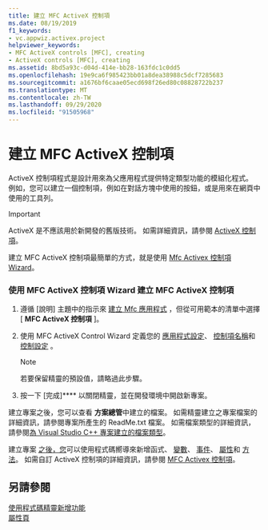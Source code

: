 ```yaml
---
title: 建立 MFC ActiveX 控制項
ms.date: 08/19/2019
f1_keywords:
- vc.appwiz.activex.project
helpviewer_keywords:
- MFC ActiveX controls [MFC], creating
- ActiveX controls [MFC], creating
ms.assetid: 8bd5a93c-d04d-414e-bb28-163fdc1c0dd5
ms.openlocfilehash: 19e9ca6f985423bb01a8dea38988c5dcf7285683
ms.sourcegitcommit: a1676bf6caae05ecd698f26ed80c08828722b237
ms.translationtype: MT
ms.contentlocale: zh-TW
ms.lasthandoff: 09/29/2020
ms.locfileid: "91505968"
---
```

# <a name="creating-an-mfc-activex-control"></a>建立 MFC ActiveX 控制項

ActiveX 控制項程式是設計用來為父應用程式提供特定類型功能的模組化程式。 例如，您可以建立一個控制項，例如在對話方塊中使用的按鈕，或是用來在網頁中使用的工具列。

>[!IMPORTANT]
> ActiveX 是不應該用於新開發的舊版技術。 如需詳細資訊，請參閱 [ActiveX 控制項](../activex-controls.md)。

建立 MFC ActiveX 控制項最簡單的方式，就是使用 [Mfc Activex 控制項 Wizard](../../mfc/reference/mfc-activex-control-wizard.md)。

### <a name="to-create-an-mfc-activex-control-using-the-mfc-activex-control-wizard"></a>使用 MFC ActiveX 控制項 Wizard 建立 MFC ActiveX 控制項

1. 遵循 [說明] 主題中的指示來 [建立 Mfc 應用程式](creating-an-mfc-application.md) ，但從可用範本的清單中選擇 [ **MFC ActiveX 控制項** ]。

1. 使用 MFC ActiveX Control Wizard 定義您的 [應用程式設定](../../mfc/reference/application-settings-mfc-activex-control-wizard.md)、 [控制項名稱](../../mfc/reference/control-names-mfc-activex-control-wizard.md)和 [控制設定](../../mfc/reference/control-settings-mfc-activex-control-wizard.md) 。

    > [!NOTE]
    >  若要保留精靈的預設值，請略過此步驟。

1. 按一下 [完成]**** 以關閉精靈，並在開發環境中開啟新專案。

建立專案之後，您可以查看 **方案總管**中建立的檔案。 如需精靈建立之專案檔案的詳細資訊，請參閱專案所產生的 ReadMe.txt 檔案。 如需檔案類型的詳細資訊，請參閱[為 Visual Studio C++ 專案建立的檔案類型](../../build/reference/file-types-created-for-visual-cpp-projects.md)。

建立專案 [之後，您](../../ide/adding-a-member-function-visual-cpp.md#add-member-function-wizard)可以使用程式碼嚮導來新增函式、 [變數](../../ide/adding-a-member-variable-visual-cpp.md#add-member-variable-wizard)、 [事件](../../ide/adding-an-event-visual-cpp.md#add-event-wizard)、 [屬性](../../ide/adding-a-property-visual-cpp.md#names-add-property-wizard)和 [方法](../../ide/adding-a-method-visual-cpp.md#add-method-wizard)。 如需自訂 ActiveX 控制項的詳細資訊，請參閱 [MFC Activex 控制項](../../mfc/mfc-activex-controls.md)。

## <a name="see-also"></a>另請參閱

[使用程式碼精靈新增功能](../../ide/adding-functionality-with-code-wizards-cpp.md)<br/>
[屬性頁](../../build/reference/property-pages-visual-cpp.md)
